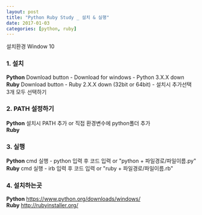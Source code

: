 ```yaml
---
layout: post
title: "Python Ruby Study _ 설치 & 실행"
date: 2017-01-03
categories: [python, ruby]
---
```


설치환경 Window 10

### 1. 설치

**Python** Download button - Download for windows - Python 3.X.X down  
**Ruby** Download button - Ruby 2.X.X down (32bit or 64bit) - 설치시 추가선택 3개 모두 선택하기

### 2. PATH 설정하기

**Python** 설치시 PATH 추가 or 직접 환경변수에 python폴더 추가  
**Ruby**

### 3. 실행

**Python** cmd 실행 - python 입력 후 코드 입력 or "python + 파일경로/파일이름.py"  
**Ruby** cmd 실행 - irb 입력 후 코드 입력 or "ruby + 파일경로/파일이름.rb"

### 4. 설치하는곳

**Python** <https://www.python.org/downloads/windows/>  
**Ruby** <http://rubyinstaller.org/>
